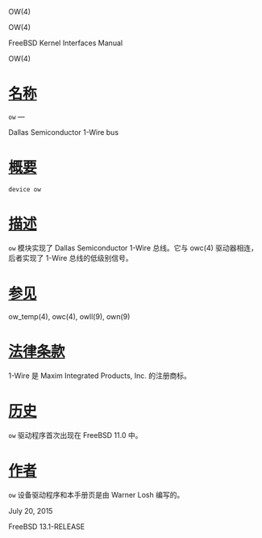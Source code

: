   OW(4)  

OW(4)

FreeBSD Kernel Interfaces Manual

OW(4)

[名称](#__u540D___u79F0_)
=======================

`ow` —

Dallas Semiconductor 1-Wire bus

[概要](#__u6982___u8981_)
=======================

`device ow`

[描述](#__u63CF___u8FF0_)
=======================

`ow` 模块实现了 Dallas Semiconductor 1-Wire 总线。它与 owc(4) 驱动器相连，后者实现了 1-Wire 总线的低级别信号。

[参见](#__u53C2___u89C1_)
=======================

ow\_temp(4), owc(4), owll(9), own(9)

[法律条款](#__u6CD5___u5F8B___u6761___u6B3E_)
=========================================

1-Wire 是 Maxim Integrated Products, Inc. 的注册商标。

[历史](#__u5386___u53F2_)
=======================

`ow` 驱动程序首次出现在 FreeBSD 11.0 中。

[作者](#__u4F5C___u8005_)
=======================

`ow` 设备驱动程序和本手册页是由 Warner Losh 编写的。

July 20, 2015

FreeBSD 13.1-RELEASE